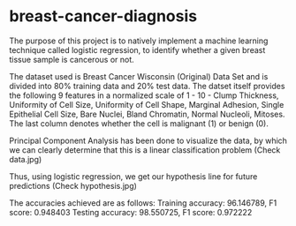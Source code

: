 # breast-cancer-diagnosis

The purpose of this project is to natively implement a machine learning technique called logistic regression, to identify whether a given breast tissue sample is cancerous or not. 

The dataset used is Breast Cancer Wisconsin (Original) Data Set and is divided into 80% training data and 20% test data. The datset itself provides the following 9 features in a normalized scale of 1 - 10 - Clump Thickness, Uniformity of Cell Size, Uniformity of Cell Shape, Marginal Adhesion, Single Epithelial Cell Size, Bare Nuclei, Bland Chromatin, Normal Nucleoli, Mitoses. The last column denotes whether the cell is malignant (1) or benign (0).

Principal Component Analysis has been done to visualize the data, by which we can clearly determine that this is a linear classification problem (Check data.jpg)

Thus, using logistic regression, we get our hypothesis line for future predictions (Check hypothesis.jpg) 

The accuracies achieved are as follows:
Training accuracy: 96.146789, F1 score: 0.948403
Testing accuracy: 98.550725, F1 score: 0.972222
